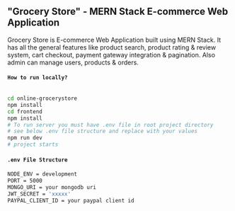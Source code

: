 ## "Grocery Store" - MERN Stack E-commerce Web Application


Grocery Store is E-commerce Web Application built using MERN Stack. It has all the general features like product search, product rating & review system, cart checkout, payment gateway integration & pagination. Also admin can manage users, products & orders.




#### `How to run locally?`

```bash

cd online-grocerystore
npm install
cd frontend
npm install
# To run server you must have .env file in root project directory
# see below .env file structure and replace with your values
npm run dev
# project starts

```

#### `.env File Structure`

```bash
NODE_ENV = development
PORT = 5000
MONGO_URI = your mongodb uri
JWT_SECRET = 'xxxxx'
PAYPAL_CLIENT_ID = your paypal client id

```


 
